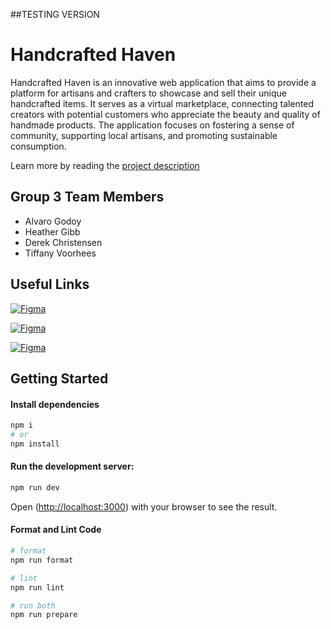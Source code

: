 ##TESTING VERSION
# Handcrafted Haven 
Handcrafted Haven is an innovative web application that aims to provide a platform for artisans and crafters to showcase and sell their unique handcrafted items. It serves as a virtual marketplace, connecting talented creators with potential customers who appreciate the beauty and quality of handmade products. The application focuses on fostering a sense of community, supporting local artisans, and promoting sustainable consumption.

Learn more by reading the [project description](https://byui-cse.github.io/wdd430-ww-course/pages/group-project-description.html)

## Group 3 Team Members
- Alvaro Godoy
- Heather Gibb
- Derek Christensen
- Tiffany Voorhees

## Useful Links
[![Figma](https://img.shields.io/badge/Figma-Group_3_Design_File-F25425.svg?&style=for-the-badge&logo=twitter)](https://www.figma.com/design/ae7vTt3GY5Z6cgTLHkvxvv/Handcrafter-Haven-Group-3?node-id=0-1&p=f&t=P58INWCLkZ6HmBuc-0)

[![Figma](https://img.shields.io/badge/Kanban-Project_Manager-A55EFF.svg?&style=for-the-badge&logo=twitter)](https://github.com/orgs/Group3-WDD430-FullStackDev/projects/4)

[![Figma](https://img.shields.io/badge/Vercel-Dashboard-12D187.svg?&style=for-the-badge&logo=twitter)]()

## Getting Started
#### Install dependencies
```bash
npm i
# or
npm install
```

#### Run the development server:
```bash
npm run dev
```

Open ([http://localhost:3000](http://localhost:3000)) with your browser to see the result.

#### Format and Lint Code
```bash
# format
npm run format 

# lint
npm run lint

# run both
npm run prepare
```